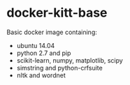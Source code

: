 # docker-kitt-base

Basic docker image containing:

- ubuntu 14.04
- python 2.7 and pip
- scikit-learn, numpy, matplotlib, scipy
- simstring and python-crfsuite
- nltk and wordnet
